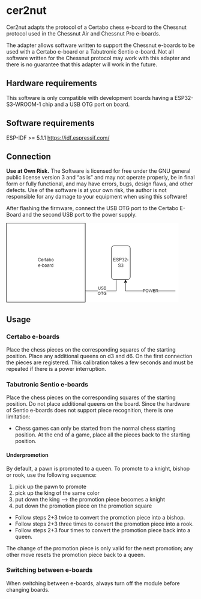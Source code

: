 # cer2nut

Cer2nut adapts the protocol of a Certabo chess e-board to the Chessnut protocol used in the Chessnut Air and Chessnut Pro e-boards.

The adapter allows software written to support the Chessnut e-boards to be used with a Certabo e-board or a Tabutronic Sentio e-board.
Not all software written for the Chessnut protocol may work with this adapter and there is no guarantee that this adapter will work in the future.

## Hardware requirements

This software is only compatible with development boards having a ESP32-S3-WROOM-1 chip and a USB OTG port on board.

## Software requirements


ESP-IDF >= 5.1.1 https://idf.espressif.com/

## Connection

**Use at Own Risk.** The Software is licensed for free under the GNU general public license version 3 and “as is” and 
may not operate properly, be in final form or fully functional, and may have errors, bugs, design flaws, and other defects.
Use of the software is at your own risk, the author is not responsible for any damage to your equipment when using this software!

After flashing the firmware, connect the USB OTG port to the Certabo E-Board and the second USB port to the power supply.

![Alt text](connection_diagram.png?raw=true "Connection diagram")

## Usage

### Certabo e-boards

Place the chess pieces on the corresponding squares of the starting position. Place any additional queens on d3 and d6. On the first connection
the pieces are registered. This calibration takes a few seconds and must be repeated if there is a power interruption.

### Tabutronic Sentio e-boards

Place the chess pieces on the corresponding squares of the starting position. Do not place additional queens on the board.
Since the hardware of Sentio e-boards does not support piece recognition, there is one limitation:

* Chess games can only be started from the normal chess starting position. At the end of a game, place all the pieces back to the starting position.

#### Underpromotion

By default, a pawn is promoted to a queen. To promote to a knight, bishop or rook, use the following sequence:

1. pick up the pawn to promote
2. pick up the king of the same color
3. put down the king --> the promotion piece becomes a knight
4. put down the promotion piece on the promotion square
    
- Follow steps 2+3 twice to convert the promotion piece into a bishop.
- Follow steps 2+3 three times to convert the promotion piece into a rook.
- Follow steps 2+3 four times to convert the promotion piece back into a queen.

The change of the promotion piece is only valid for the next promotion; any other move resets the promotion piece back to a queen.

### Switching between e-boards

When switching between e-boards, always turn off the module before changing boards.